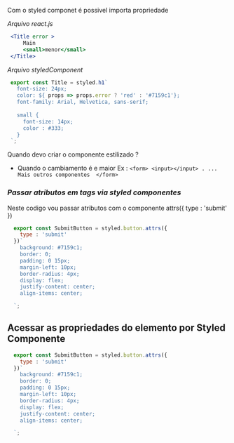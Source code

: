  
 Com o styled componet é possivel importa propriedade 

*Arquivo react.js*
 ```jsx
  <Title error >
      Main
      <small>menor</small>
  </Title>
 ```

 *Arquivo styledComponent*
 ```js 
  export const Title = styled.h1`
    font-size: 24px;
    color: ${ props => props.error ? 'red' : '#7159c1'};
    font-family: Arial, Helvetica, sans-serif;
    
    small {
      font-size: 14px;
      color : #333;
    }
  `;
 ``` 
 Quando devo criar o componente estilizado ? 
  * Quando o cambiamento é e maior 
    Ex : ```
            <form>
              <input></input>
              .
              ... Mais outros componentes 
            </form>
         ```

### *Passar atributos em tags via styled componentes*

Neste codigo vou passar atributos com o componente attrs({ type : 'submit' })
```js 
  export const SubmitButton = styled.button.attrs({
    type : 'submit'
  })`
    background: #7159c1;
    border: 0;
    padding: 0 15px;
    margin-left: 10px;
    border-radius: 4px;
    display: flex;
    justify-content: center;
    align-items: center;

  `;
 ``` 

## Acessar as propriedades do elemento por Styled Componente

```js 
  export const SubmitButton = styled.button.attrs({
    type : 'submit'
  })`
    background: #7159c1;
    border: 0;
    padding: 0 15px;
    margin-left: 10px;
    border-radius: 4px;
    display: flex;
    justify-content: center;
    align-items: center;

  `;
 ``` 

